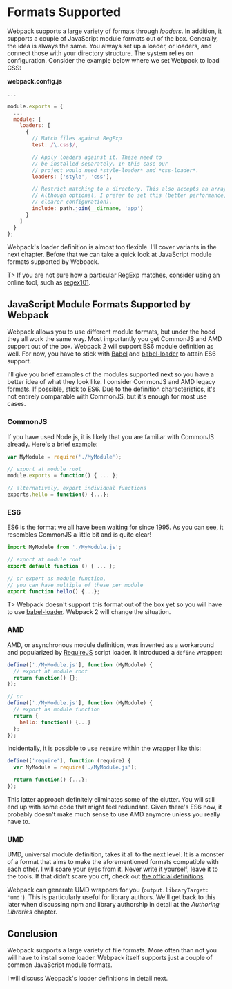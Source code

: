 # Formats Supported

Webpack supports a large variety of formats through *loaders*. In addition, it supports a couple of JavaScript module formats out of the box. Generally, the idea is always the same. You always set up a loader, or loaders, and connect those with your directory structure. The system relies on configuration. Consider the example below where we set Webpack to load CSS:

**webpack.config.js**

```javascript
...

module.exports = {
  ...
  module: {
    loaders: [
      {
        // Match files against RegExp
        test: /\.css$/,

        // Apply loaders against it. These need to
        // be installed separately. In this case our
        // project would need *style-loader* and *css-loader*.
        loaders: ['style', 'css'],

        // Restrict matching to a directory. This also accepts an array of paths.
        // Although optional, I prefer to set this (better performance,
        // clearer configuration).
        include: path.join(__dirname, 'app')
      }
    ]
  }
};
```

Webpack's loader definition is almost too flexible. I'll cover variants in the next chapter. Before that we can take a quick look at JavaScript module formats supported by Webpack.

T> If you are not sure how a particular RegExp matches, consider using an online tool, such as [regex101](https://regex101.com/).

## JavaScript Module Formats Supported by Webpack

Webpack allows you to use different module formats, but under the hood they all work the same way. Most importantly you get CommonJS and AMD support out of the box. Webpack 2 will support ES6 module definition as well. For now, you have to stick with [Babel](https://babeljs.io) and [babel-loader](https://www.npmjs.org/package/babel-loader) to attain ES6 support.

I'll give you brief examples of the modules supported next so you have a better idea of what they look like. I consider CommonJS and AMD legacy formats. If possible, stick to ES6. Due to the definition characteristics, it's not entirely comparable with CommonJS, but it's enough for most use cases.

### CommonJS

If you have used Node.js, it is likely that you are familiar with CommonJS already. Here's a brief example:

```javascript
var MyModule = require('./MyModule');

// export at module root
module.exports = function() { ... };

// alternatively, export individual functions
exports.hello = function() {...};
```

### ES6

ES6 is the format we all have been waiting for since 1995. As you can see, it resembles CommonJS a little bit and is quite clear!

```javascript
import MyModule from './MyModule.js';

// export at module root
export default function () { ... };

// or export as module function,
// you can have multiple of these per module
export function hello() {...};
```

T> Webpack doesn't support this format out of the box yet so you will have to use [babel-loader](https://www.npmjs.com/package/babel-loader). Webpack 2 will change the situation.

### AMD

AMD, or asynchronous module definition, was invented as a workaround and popularized by [RequireJS](http://requirejs.org/) script loader. It introduced a `define` wrapper:

```javascript
define(['./MyModule.js'], function (MyModule) {
  // export at module root
  return function() {};
});

// or
define(['./MyModule.js'], function (MyModule) {
  // export as module function
  return {
    hello: function() {...}
  };
});
```

Incidentally, it is possible to use `require` within the wrapper like this:

```javascript
define(['require'], function (require) {
  var MyModule = require('./MyModule.js');

  return function() {...};
});
```

This latter approach definitely eliminates some of the clutter. You will still end up with some code that might feel redundant. Given there's ES6 now, it probably doesn't make much sense to use AMD anymore unless you really have to.

### UMD

UMD, universal module definition, takes it all to the next level. It is a monster of a format that aims to make the aforementioned formats compatible with each other. I will spare your eyes from it. Never write it yourself, leave it to the tools. If that didn't scare you off, check out [the official definitions](https://github.com/umdjs/umd).

Webpack can generate UMD wrappers for you (`output.libraryTarget: 'umd'`). This is particularly useful for library authors. We'll get back to this later when discussing npm and library authorship in detail at the *Authoring Libraries* chapter.

## Conclusion

Webpack supports a large variety of file formats. More often than not you will have to install some loader. Webpack itself supports just a couple of common JavaScript module formats.

I will discuss Webpack's loader definitions in detail next.
